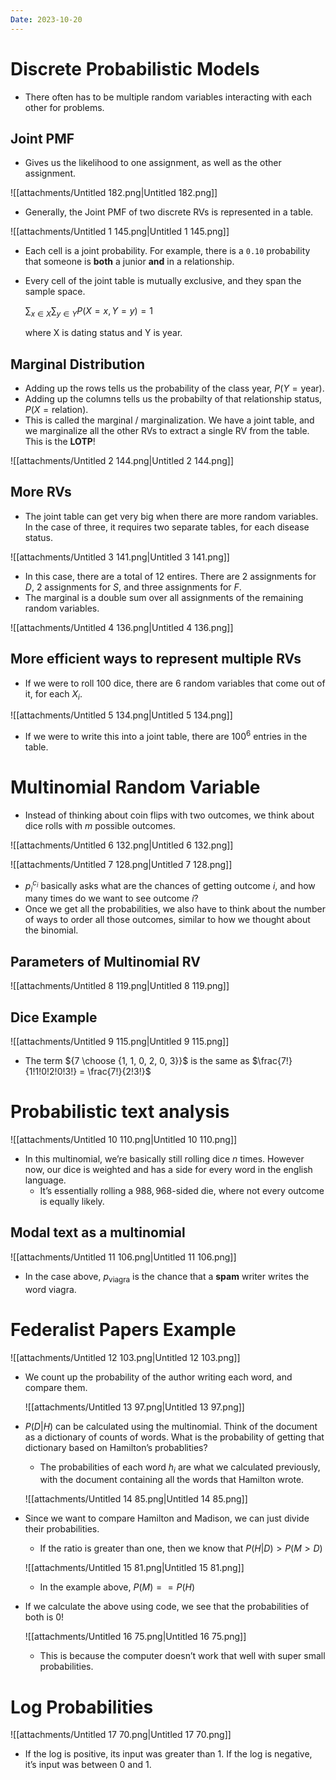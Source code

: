 ```yaml
---
Date: 2023-10-20
---
```

# Discrete Probabilistic Models

- There often has to be multiple random variables interacting with each other for problems.

## Joint PMF

- Gives us the likelihood to one assignment, as well as the other assignment.

![[attachments/Untitled 182.png|Untitled 182.png]]

- Generally, the Joint PMF of two discrete RVs is represented in a table.

![[attachments/Untitled 1 145.png|Untitled 1 145.png]]

- Each cell is a joint probability. For example, there is a `0.10` probability that someone is **both** a junior **and** in a relationship.
- Every cell of the joint table is mutually exclusive, and they span the sample space.
    
    $\sum_{x\in X}\sum_{y \in Y}P(X=x, Y=y) = 1$
    
    where X is dating status and Y is year.
    

## Marginal Distribution

- Adding up the rows tells us the probability of the class year, $P(Y = \text{year})$﻿.
- Adding up the columns tells us the probabilty of that relationship status, $P(X =\text{relation})$﻿.
- This is called the marginal / marginalization. We have a joint table, and we marginalize all the other RVs to extract a single RV from the table. This is the **LOTP**!

![[attachments/Untitled 2 144.png|Untitled 2 144.png]]

## More RVs

- The joint table can get very big when there are more random variables. In the case of three, it requires two separate tables, for each disease status.

![[attachments/Untitled 3 141.png|Untitled 3 141.png]]

- In this case, there are a total of 12 entires. There are 2 assignments for $D$﻿, 2 assignments for $S$﻿, and three assignments for $F$﻿.
- The marginal is a double sum over all assignments of the remaining random variables.

![[attachments/Untitled 4 136.png|Untitled 4 136.png]]

## More efficient ways to represent multiple RVs

- If we were to roll 100 dice, there are 6 random variables that come out of it, for each $X_i$﻿.

![[attachments/Untitled 5 134.png|Untitled 5 134.png]]

- If we were to write this into a joint table, there are $100^6$﻿ entries in the table.

# Multinomial Random Variable

- Instead of thinking about coin flips with two outcomes, we think about dice rolls with $m$﻿ possible outcomes.

![[attachments/Untitled 6 132.png|Untitled 6 132.png]]

![[attachments/Untitled 7 128.png|Untitled 7 128.png]]

- $p_i^{c_i}$﻿ basically asks what are the chances of getting outcome $i$﻿, and how many times do we want to see outcome $i$﻿?
- Once we get all the probabilities, we also have to think about the number of ways to order all those outcomes, similar to how we thought about the binomial.

## Parameters of Multinomial RV

![[attachments/Untitled 8 119.png|Untitled 8 119.png]]

## Dice Example

![[attachments/Untitled 9 115.png|Untitled 9 115.png]]

- The term ${7 \choose {1, 1, 0, 2, 0, 3}}$﻿ is the same as $\frac{7!}{1!1!0!2!0!3!} = \frac{7!}{2!3!}$﻿

# Probabilistic text analysis

![[attachments/Untitled 10 110.png|Untitled 10 110.png]]

- In this multinomial, we’re basically still rolling dice $n$﻿ times. However now, our dice is weighted and has a side for every word in the english language.
    - It’s essentially rolling a $988,968$﻿-sided die, where not every outcome is equally likely.

## Modal text as a multinomial

![[attachments/Untitled 11 106.png|Untitled 11 106.png]]

- In the case above, $p_{\text{viagra}}$﻿ is the chance that a **spam** writer writes the word viagra.

# Federalist Papers Example

![[attachments/Untitled 12 103.png|Untitled 12 103.png]]

- We count up the probability of the author writing each word, and compare them.
    
    ![[attachments/Untitled 13 97.png|Untitled 13 97.png]]
    
- $P(D | H)$﻿ can be calculated using the multinomial. Think of the document as a dictionary of counts of words. What is the probability of getting that dictionary based on Hamilton’s probablities?
    
    - The probabilities of each word $h_i$﻿ are what we calculated previously, with the document containing all the words that Hamilton wrote.
    
    ![[attachments/Untitled 14 85.png|Untitled 14 85.png]]
    
- Since we want to compare Hamilton and Madison, we can just divide their probabilities.
    
    - If the ratio is greater than one, then we know that $P(H|D) > P(M>D)$﻿
    
    ![[attachments/Untitled 15 81.png|Untitled 15 81.png]]
    
    - In the example above, $P(M) == P(H)$﻿
- If we calculate the above using code, we see that the probabilities of both is 0!
    
    ![[attachments/Untitled 16 75.png|Untitled 16 75.png]]
    
    - This is because the computer doesn’t work that well with super small probabilities.

# Log Probabilities

![[attachments/Untitled 17 70.png|Untitled 17 70.png]]

- If the log is positive, its input was greater than 1. If the log is negative, it’s input was between 0 and 1.